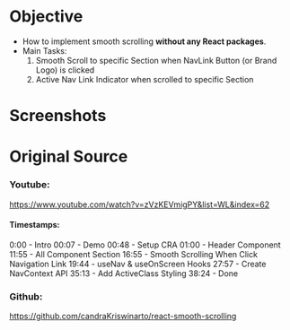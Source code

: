 # Objective

- How to implement smooth scrolling **without any React packages**.
- Main Tasks:
  1. Smooth Scroll to specific Section when NavLink Button (or Brand Logo) is clicked
  2. Active Nav Link Indicator when scrolled to specific Section

# Screenshots

# Original Source

### Youtube:

https://www.youtube.com/watch?v=zVzKEVmigPY&list=WL&index=62

#### Timestamps:

0:00 - Intro
00:07 - Demo
00:48 - Setup CRA
01:00 - Header Component
11:55 - All Component Section
16:55 - Smooth Scrolling When Click Navigation Link
19:44 - useNav & useOnScreen Hooks
27:57 - Create NavContext API
35:13 - Add ActiveClass Styling
38:24 - Done

### Github:

https://github.com/candraKriswinarto/react-smooth-scrolling
